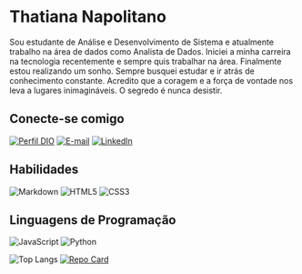 # Thatiana Napolitano

Sou estudante de Análise e Desenvolvimento de Sistema e atualmente trabalho na área de dados como Analista de Dados. 
Iniciei a minha carreira na tecnologia recentemente e sempre quis trabalhar na área. Finalmente estou realizando um sonho.
Sempre busquei estudar e ir atrás de conhecimento constante. Acredito que a coragem e a força de vontade nos leva a lugares inimagináveis.
O segredo é nunca desistir. 

## Conecte-se comigo
[![Perfil DIO](https://img.shields.io/badge/-Meu%20Perfil%20na%20DIO-53298a?style=for-the-badge&logoColor=E94D5F)](https://web.dio.me/users/thatiananapolitano/)
[![E-mail](https://img.shields.io/badge/-Email-53298a?style=for-the-badge&logo=gmail&logoColor=E94D5F)](mailto:thaty_napolitano@gmail.com)
[![LinkedIn](https://img.shields.io/badge/-LinkedIn-53298a?style=for-the-badge&logo=linkedin&logoColor=30A3DC)](www.linkedin.com/in/thatiana-napolitano) 

## Habilidades
![Markdown](https://img.shields.io/badge/Markdown-53298a?style=for-the-badge&logo=markdown)
![HTML5](https://img.shields.io/badge/HTML5-53298a?style=for-the-badge&logo=html5)
![CSS3](https://img.shields.io/badge/CSS3-53298a?style=for-the-badge&logo=css3&logoColor=264CE4)

## Linguagens de Programação 
![JavaScript](https://img.shields.io/badge/JavaScript-53298a?style=for-the-badge&logo=javascript)
![Python](https://img.shields.io/badge/Python-53298a?style=for-the-badge&logo=python)


![Top Langs](https://github-readme-stats-git-masterrstaa-rickstaa.vercel.app/api/top-langs/?username=thatynapolitano&layout=compact&bg_color=baa7d4&border_color=bd73b2&title_color=53298a&text_color=9159de)
[![Repo Card](https://github-readme-stats.vercel.app/api/pin/?username=thatynapolitano&repo=dio-lab-open-source&bg_color=baa7d4&border_color=bd73b2&show_icons=true&icon_color=bd73b2&title_color=53298a&text_color=9159de)](https://github.com/thatynapolitano/dio-lab-open-source)

